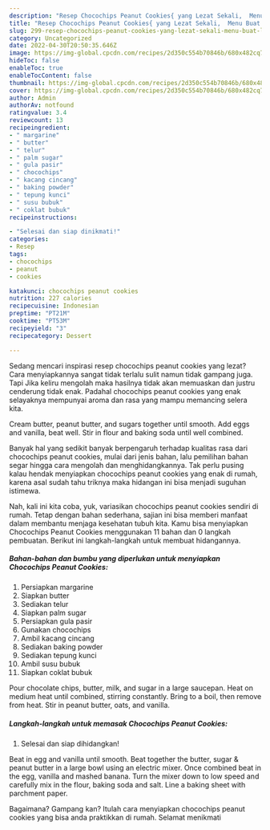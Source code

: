 ```yaml
---
description: "Resep Chocochips Peanut Cookies{ yang Lezat Sekali,  Menu Buat lebaran"
title: "Resep Chocochips Peanut Cookies{ yang Lezat Sekali,  Menu Buat lebaran"
slug: 299-resep-chocochips-peanut-cookies-yang-lezat-sekali-menu-buat-lebaran
category: Uncategorized
date: 2022-04-30T20:50:35.646Z
image: https://img-global.cpcdn.com/recipes/2d350c554b70846b/680x482cq70/chocochips-peanut-cookies-foto-resep-utama.jpg
hideToc: false
enableToc: true
enableTocContent: false
thumbnail: https://img-global.cpcdn.com/recipes/2d350c554b70846b/680x482cq70/chocochips-peanut-cookies-foto-resep-utama.jpg
cover: https://img-global.cpcdn.com/recipes/2d350c554b70846b/680x482cq70/chocochips-peanut-cookies-foto-resep-utama.jpg
author: Admin
authorAv: notfound
ratingvalue: 3.4
reviewcount: 13
recipeingredient:
- " margarine"
- " butter"
- " telur"
- " palm sugar"
- " gula pasir"
- " chocochips"
- " kacang cincang"
- " baking powder"
- " tepung kunci"
- " susu bubuk"
- " coklat bubuk"
recipeinstructions:

- "Selesai dan siap dinikmati!"
categories:
- Resep
tags:
- chocochips
- peanut
- cookies

katakunci: chocochips peanut cookies 
nutrition: 227 calories
recipecuisine: Indonesian
preptime: "PT21M"
cooktime: "PT53M"
recipeyield: "3"
recipecategory: Dessert

---
```



Sedang mencari inspirasi resep chocochips peanut cookies yang lezat? Cara menyiapkannya sangat tidak terlalu sulit namun tidak gampang juga. Tapi Jika keliru mengolah maka hasilnya tidak akan memuaskan dan justru cenderung tidak enak. Padahal chocochips peanut cookies yang enak selayaknya mempunyai aroma dan rasa yang mampu memancing selera kita.


Cream butter, peanut butter, and sugars together until smooth. Add eggs and vanilla, beat well. Stir in flour and baking soda until well combined.

Banyak hal yang sedikit banyak berpengaruh terhadap kualitas rasa dari chocochips peanut cookies, mulai dari jenis bahan, lalu pemilihan bahan segar hingga cara mengolah dan menghidangkannya. Tak perlu pusing kalau hendak menyiapkan chocochips peanut cookies yang enak di rumah, karena asal sudah tahu triknya maka hidangan ini bisa menjadi suguhan istimewa.


Nah, kali ini kita coba, yuk, variasikan chocochips peanut cookies sendiri di rumah. Tetap dengan bahan sederhana, sajian ini bisa memberi manfaat dalam membantu menjaga kesehatan tubuh kita. Kamu bisa menyiapkan Chocochips Peanut Cookies menggunakan 11 bahan dan 0 langkah pembuatan. Berikut ini langkah-langkah untuk membuat hidangannya.

<!--inarticleads1-->

##### Bahan-bahan dan bumbu yang diperlukan untuk menyiapkan Chocochips Peanut Cookies:

1. Persiapkan  margarine
1. Siapkan  butter
1. Sediakan  telur
1. Siapkan  palm sugar
1. Persiapkan  gula pasir
1. Gunakan  chocochips
1. Ambil  kacang cincang
1. Sediakan  baking powder
1. Sediakan  tepung kunci
1. Ambil  susu bubuk
1. Siapkan  coklat bubuk


Pour chocolate chips, butter, milk, and sugar in a large saucepan. Heat on medium heat until combined, stirring constantly. Bring to a boil, then remove from heat. Stir in peanut butter, oats, and vanilla. 

<!--inarticleads2-->

##### Langkah-langkah untuk memasak Chocochips Peanut Cookies:


1. Selesai dan siap dihidangkan!

Beat in egg and vanilla until smooth. Beat together the butter, sugar &amp; peanut butter in a large bowl using an electric mixer. Once combined beat in the egg, vanilla and mashed banana. Turn the mixer down to low speed and carefully mix in the flour, baking soda and salt. Line a baking sheet with parchment paper. 

Bagaimana? Gampang kan? Itulah cara menyiapkan chocochips peanut cookies yang bisa anda praktikkan di rumah. Selamat menikmati
